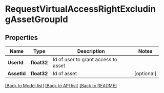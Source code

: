 # RequestVirtualAccessRightExcludingAssetGroupId

## Properties

Name | Type | Description | Notes
------------ | ------------- | ------------- | -------------
**UserId** | **float32** | Id of user to grant access to asset | 
**AssetId** | **float32** | Id of asset | [optional] 

[[Back to Model list]](../README.md#documentation-for-models) [[Back to API list]](../README.md#documentation-for-api-endpoints) [[Back to README]](../README.md)


